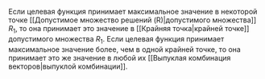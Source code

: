 Если целевая функция принимает максимальное значение в некоторой точке [[Допустимое множество решений (R)|допустимого множества]] $R_1$, то она принимает это значение в [[Крайняя точка|крайней точке]] допустимого множества $R_1$.
Если целевая функция принимает максимальное значение более, чем в одной крайней точке, то она принимает это же значение в любой их [[Выпуклая комбинация векторов|выпуклой комбинации]].